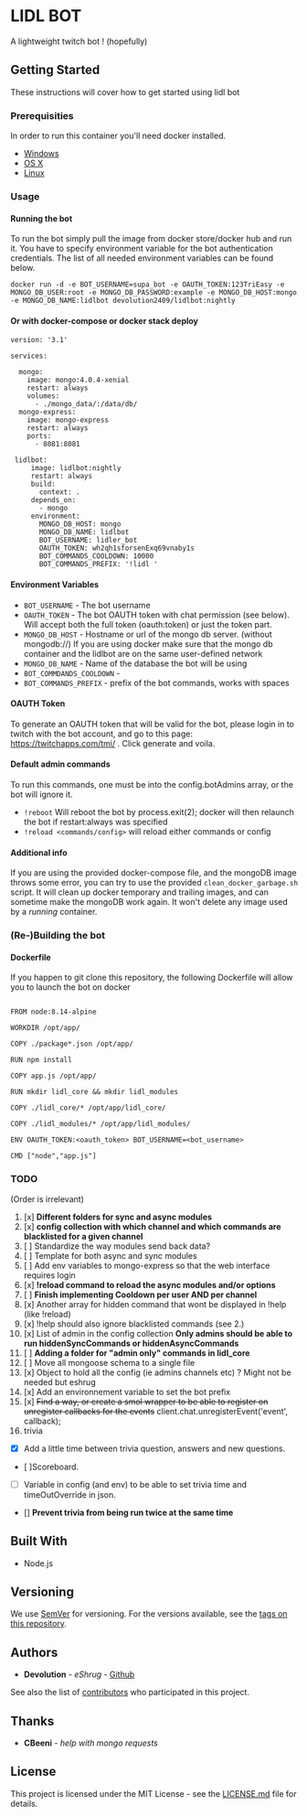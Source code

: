 # LIDL BOT

A lightweight twitch bot ! (hopefully)

## Getting Started

These instructions will cover how to get started using lidl bot

### Prerequisities


In order to run this container you'll need docker installed.

* [Windows](https://docs.docker.com/windows/started)
* [OS X](https://docs.docker.com/mac/started/)
* [Linux](https://docs.docker.com/linux/started/)

### Usage

#### Running the bot

To run the bot simply pull the image from docker store/docker hub and run it.
You have to specify environment variable for the bot authentication credentials. 
The list of all needed environment variables can be found below.

```shell
docker run -d -e BOT_USERNAME=supa_bot -e OAUTH_TOKEN:123TriEasy -e MONGO_DB_USER:root -e MONGO_DB_PASSWORD:example -e MONGO_DB_HOST:mongo -e MONGO_DB_NAME:lidlbot devolution2409/lidlbot:nightly

```

#### Or with docker-compose or docker stack deploy
```
version: '3.1'

services:

  mongo:
    image: mongo:4.0.4-xenial
    restart: always
    volumes:
      - ./mongo_data/:/data/db/
  mongo-express:
    image: mongo-express
    restart: always
    ports:
      - 8081:8081
  
 lidlbot:
     image: lidlbot:nightly
     restart: always
     build:
       context: .
     depends_on:
       - mongo
     environment:
       MONGO_DB_HOST: mongo
       MONGO_DB_NAME: lidlbot
       BOT_USERNAME: lidler_bot
       OAUTH_TOKEN: wh2qh1sforsenExq69vnaby1s
       BOT_COMMANDS_COOLDOWN: 10000 
       BOT_COMMANDS_PREFIX: '!lidl '

```
  
#### Environment Variables

* `BOT_USERNAME` - The bot username
* `OAUTH_TOKEN` - The bot OAUTH token with chat permission (see below). Will accept both the full token (oauth:token) or just the token part.
* `MONGO_DB_HOST` -  Hostname or url of the mongo db server. (without mongodb://) If you are using docker make sure that the mongo db container and the lidlbot are on the same user-defined network
* `MONGO_DB_NAME` - Name of the database the bot will be using
* `BOT_COMMDANDS_COOLDOWN` - 
* `BOT_COMMANDS_PREFIX` - prefix of the bot commands, works with spaces

#### OAUTH Token

To generate an OAUTH token that will be valid for the bot, please login in to twitch with the bot account, and go to this page: https://twitchapps.com/tmi/ .
Click generate and voila.

#### Default admin commands

To run this commands, one must be into the config.botAdmins array, or the bot will ignore it.

- `!reboot` Will reboot the bot by process.exit(2); docker will then relaunch the bot if restart:always was specified
- `!reload <commands/config>` will reload either commands or config



#### Additional info

If you are using the provided docker-compose file, and the mongoDB image throws some error, you can try to use the provided `clean_docker_garbage.sh` script.
It will clean up docker temporary and trailing images, and can sometime make the mongoDB work again.
It won't delete any image used by a *running*  container.

### (Re-)Building the bot 
#### Dockerfile

If you happen to git clone this repository, the following Dockerfile will allow you to launch the bot on docker

```

FROM node:8.14-alpine

WORKDIR /opt/app/

COPY ./package*.json /opt/app/

RUN npm install

COPY app.js /opt/app/

RUN mkdir lidl_core && mkdir lidl_modules

COPY ./lidl_core/* /opt/app/lidl_core/

COPY ./lidl_modules/* /opt/app/lidl_modules/

ENV OAUTH_TOKEN:<oauth_token> BOT_USERNAME=<bot_username>

CMD ["node","app.js"]

```
### TODO

(Order is irrelevant) 

1. [x] **Different folders for sync and async modules**
2. [x] **config collection with which channel and which commands are blacklisted for a given channel**
3. [ ] Standardize the way modules send back data?
4. [ ] Template for both async and sync modules
5. [ ] Add env variables to mongo-express so that the web interface requires login 
6. [x] **!reload command to reload the async modules and/or options**
7. [ ] **Finish implementing Cooldown per user AND per channel** 
8. [x] Another array for hidden command that wont be displayed in !help (like !reload)
9. [x] !help should also ignore blacklisted commands (see 2.)
10. [x] List of admin in the config collection **Only admins should be able to run hiddenSyncCommands or hiddenAsyncCommands**
11. [ ] **Adding a folder for "admin only" commands in lidl_core**
12. [ ] Move all mongoose schema to a single file
13. [x] Object to hold all the config (ie admins channels etc) ? Might not be needed but eshrug
14. [x] Add an environnement variable to set the bot prefix
15. [x] ~~Find a way, or create a smol wrapper to be able to register on unregister callbacks for the events~~ client.chat.unregisterEvent('event', callback);
16. trivia
   - [x] Add a little time between trivia question, answers and new questions. 
   - [ ]Scoreboard.
   - [ ] Variable in config (and env) to be able to set trivia time and timeOutOverride in json.
   - [] **Prevent trivia from being run twice at the same time**

## Built With

* Node.js



## Versioning

We use [SemVer](http://semver.org/) for versioning. For the versions available, see the 
[tags on this repository](https://github.com/your/repository/tags). 

## Authors

* **Devolution** - *eShrug* - [Github](https://github.com/devolution2409)

See also the list of [contributors](https://github.com/devolution2409/lidl-bot/contributors) who 
participated in this project.

## Thanks
* **CBeeni** - *help with mongo requests*

## License

This project is licensed under the MIT License - see the [LICENSE.md](LICENSE.md) file for details.

